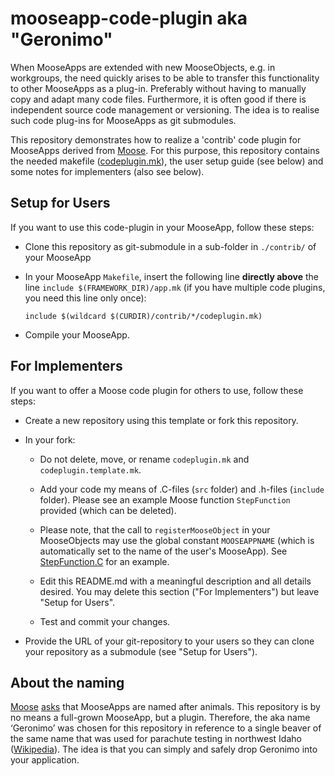 # mooseapp-code-plugin aka "Geronimo"

When MooseApps are extended with new MooseObjects, e.g. in workgroups, the need quickly arises to be able to transfer this functionality to other MooseApps as a plug-in. Preferably without having to manually copy and adapt many code files. Furthermore, it is often good if there is independent source code management or versioning. The idea is to realise such code plug-ins for MooseApps as git submodules.

This repository demonstrates how to realize a 'contrib' code plugin for MooseApps derived from [Moose](https://mooseframework.inl.gov).
For this purpose, this repository contains the needed makefile ([codeplugin.mk](codeplugin.mk)), the user setup guide (see below) and some notes for implementers (also see below).


## Setup for Users

If you want to use this code-plugin in your MooseApp, follow these steps:

- Clone this repository as git-submodule in a sub-folder in `./contrib/` of your MooseApp

- In your MooseApp `Makefile`, insert the following line **directly above** the line `include $(FRAMEWORK_DIR)/app.mk` (if you have multiple code plugins, you need this line only once):
  ```
  include $(wildcard $(CURDIR)/contrib/*/codeplugin.mk)
  ```

- Compile your MooseApp.


## For Implementers

If you want to offer a Moose code plugin for others to use, follow these steps:

- Create a new repository using this template or fork this repository.

- In your fork:

  - Do not delete, move, or rename `codeplugin.mk` and `codeplugin.template.mk`.

  - Add your code my means of .C-files (`src` folder) and .h-files (`include` folder). Please see an example Moose function `StepFunction` provided (which can be deleted).

  - Please note, that the call to `registerMooseObject` in your MooseObjects may use the global constant `MOOSEAPPNAME` (which is automatically set to the name of the user's MooseApp). See [StepFunction.C](src/StepFunction.C) for an example.

  - Edit this README.md with a meaningful description and all details desired. You may delete this section ("For Implementers") but leave "Setup for Users".

  - Test and commit your changes.

- Provide the URL of your git-repository to your users so they can clone your repository as a submodule (see "Setup for Users").


## About the naming

[Moose](https://mooseframework.inl.gov) [asks](https://mooseframework.inl.gov/getting_started/new_users.html) that MooseApps are named after animals. This repository is by no means a full-grown MooseApp, but a plugin. Therefore, the aka name ‘Geronimo’ was chosen for this repository in reference to a single beaver of the same name that was used for parachute testing in northwest Idaho ([Wikipedia](https://en.wikipedia.org/wiki/Beaver_drop)). The idea is that you can simply and safely drop Geronimo into your application.
